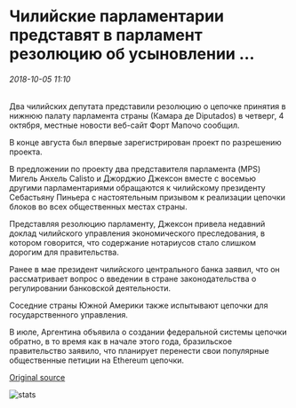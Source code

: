 # Чилийские парламентарии представят в парламент резолюцию об усыновлении ...

###### 2018-10-05 11:10

Два чилийских депутата представили резолюцию о цепочке принятия в нижнюю палату парламента страны (Камара де Diputados) в четверг, 4 октября, местные новости веб-сайт Форт Мапочо сообщил.

В конце августа был впервые зарегистрирован проект по разрешению проекта.

В предложении по проекту два представителя парламента (MPS) Мигель Анхель Calisto и Джорджио Джексон вместе с восемью другими парламентариями обращаются к чилийскому президенту Себастьяну Пиньера с настоятельным призывом к реализации цепочки блоков во всех общественных местах страны.

Представляя резолюцию парламенту, Джексон привела недавний доклад чилийского управления экономического преследования, в котором говорится, что содержание нотариусов стало слишком дорогим для правительства.

Ранее в мае президент чилийского центрального банка заявил, что он рассматривает вопрос о введении в стране законодательства о регулировании банковской деятельности.

Соседние страны Южной Америки также испытывают цепочки для государственного управления.

В июле, Аргентина объявила о создании федеральной системы цепочки обратно, в то время как в начале этого года, бразильское правительство заявило, что планирует перенести свои популярные общественные петиции на Ethereum цепочки.

[Original source](https://cointelegraph.com/news/chilean-mps-present-blockchain-adoption-resolution-to-parliament)

![stats](https://c.statcounter.com/11760860/0/a89fa40b/1/ "stats")
